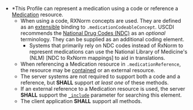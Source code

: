 * \*This Profile can represent a medication using a code or reference a [Medication] resource.
    *  When using a code, RXNorm concepts are used. They are defined as an [extensible] binding to `.medicationCodeableConcept`. USCDI recommends the [National Drug Codes (NDC)] as an *optional* terminology. They can be supplied as an additional coding element.
       * <span class="bg-success" markdown="1">Systems that primarily rely on NDC codes instead of RxNorm to represent medications can use the National Library of Medicine's (NLM) [NDC to RxNorm mappings] to aid in translations.</span><!-- new-content -->
    *  When referencing a Medication resource in `.medicationReference`, the resource may be [contained] or an external resource.
    *  The server systems are not required to support both a code and a reference, but **SHALL** support *at least one* of these methods.
    * If an external reference to a Medication resource is used, the server **SHALL** support the [`_include`] parameter for searching this element.
    *  The client application **SHALL** support all methods.

[Medication]: {{site.data.fhir.path}}medication.html
[`_include`]: {{site.data.fhir.path}}search.html#include
[contained]: {{site.data.fhir.path}}references.html#contained
[National Drug Codes (NDC)]: https://www.fda.gov/drugs/drug-approvals-and-databases/national-drug-code-directory
[extensible]: {{site.data.fhir.path}}terminologies.html#extensible


